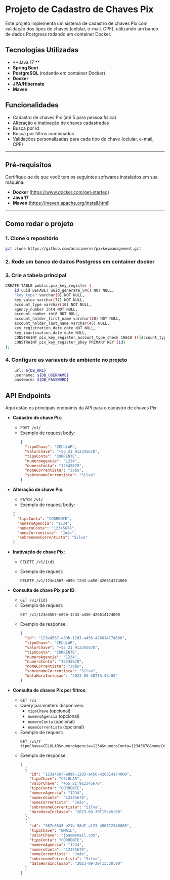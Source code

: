 # Projeto de Cadastro de Chaves Pix

Este projeto implementa um sistema de cadastro de chaves Pix com validação dos tipos de chaves (celular, e-mail, CPF), utilizando um banco de dados Postgress rodando em container Docker.

## Tecnologias Utilizadas

- **Java 17 **
- **Spring Boot**
- **PostgreSQL** (rodando em container Docker)
- **Docker**
- **JPA/Hibernate**
- **Maven** 

## Funcionalidades

- Cadastro de chaves Pix (até 5 para pessoa física)
- Alteração e inativação de chaves cadastradas
- Busca por id
- Busca por filtros combinados
- Validações personalizadas para cada tipo de chave (celular, e-mail, CPF)

---

## Pré-requisitos

Certifique-se de que você tem os seguintes softwares instalados em sua máquina:

- **Docker** (https://www.docker.com/get-started)
- **Java 17** 
- **Maven** (https://maven.apache.org/install.html)

---

## Como rodar o projeto

### 1. Clone o repositório

```bash
git clone https://github.com/anazimerer/pixkeymanagement.git
```

### 2. Rode um banco de dados Postgress em container docker

### 3. Crie a tabela principal 
```bash
CREATE TABLE public.pix_key_register (
	id uuid DEFAULT uuid_generate_v4() NOT NULL,
	"key_type" varchar(9) NOT NULL,
	key_value varchar(77) NOT NULL,
	account_type varchar(10) NOT NULL,
	agency_number int4 NOT NULL,
	account_number int8 NOT NULL,
	account_holder_first_name varchar(30) NOT NULL,
	account_holder_last_name varchar(45) NULL,
	key_registration_date date NOT NULL,
	key_inactivation_date date NULL,
	CONSTRAINT pix_key_register_account_type_check CHECK (((account_type)::text = ANY (ARRAY[('corrente'::character varying)::text, ('poupanca'::character varying)::text, ('CORRENTE'::character varying)::text, ('POUPANCA'::character varying)::text]))),
	CONSTRAINT pix_key_register_pkey PRIMARY KEY (id)
);
```

### 4. Configure as variaveis de ambiente no projeto 
```bash
    url: ${DB_URL}
    username: ${DB_USERNAME}
    password: ${DB_PASSWORD}
```


## API Endpoints

Aqui estão os principais endpoints da API para o cadastro de chaves Pix:

- **Cadastro de chave Pix**:
  - `POST /v1/`
  - Exemplo de request body:
    ```json
    {
      "tipoChave": "CELULAR",
      "valorChave": "+55 21 912345678",
      "tipoConta": "CORRENTE",
      "numeroAgencia": "1234",
      "numeroConta": "12345678",
      "nomeCorrentista": "João",
      "sobrenomeCorrentista": "Silva"
    }
    ```

- **Alteração de chave Pix**:
  - `PATCH /v1/`
  -  Exemplo de request body:
    ```json
    {
      "tipoConta": "CORRENTE",
      "numeroAgencia": "1234",
      "numeroConta": "12345678",
      "nomeCorrentista": "João",
      "sobrenomeCorrentista": "Silva"
    }
    ```

- **Inativação de chave Pix**:
  - `DELETE /v1/{id}`

  - Exemplo de request:
    ```
    DELETE /v1/123e4567-e89b-12d3-a456-426614174000
    ```
 
- **Consulta de chave Pix por ID**:
  - `GET /v1/{id}`
  - Exemplo de request:
    ```
    GET /v1/123e4567-e89b-12d3-a456-426614174000
    ```
  - Exemplo de response:
    ```json
    {
      "id": "123e4567-e89b-12d3-a456-426614174000",
      "tipoChave": "CELULAR",
      "valorChave": "+55 21 912345678",
      "tipoConta": "CORRENTE",
      "numeroAgencia": "1234",
      "numeroConta": "12345678",
      "nomeCorrentista": "João",
      "sobrenomeCorrentista": "Silva",
      "dataHoraInclusao": "2023-09-30T15:45:00"
    }
    ```

- **Consulta de chaves Pix por filtros**:
  - `GET /v1`
  - Query parameters disponíveis:
    - `tipoChave` (opcional)
    - `numeroAgencia` (opcional)
    - `numeroConta` (opcional)
    - `nomeCorrentista` (opcional)
  - Exemplo de request:
    ```
    GET /v1/?tipoChave=CELULAR&numeroAgencia=1234&numeroConta=12345678&nomeCorrentista=João
    ```
  - Exemplo de response:
    ```json
    [
      {
        "id": "123e4567-e89b-12d3-a456-426614174000",
        "tipoChave": "CELULAR",
        "valorChave": "+55 21 912345678",
        "tipoConta": "CORRENTE",
        "numeroAgencia": "1234",
        "numeroConta": "12345678",
        "nomeCorrentista": "João",
        "sobrenomeCorrentista": "Silva",
        "dataHoraInclusao": "2023-09-30T15:45:00"
      },
      {
        "id": "987e6543-e21b-98d7-a123-456712340000",
        "tipoChave": "EMAIL",
        "valorChave": "joao@email.com",
        "tipoConta": "CORRENTE",
        "numeroAgencia": "1234",
        "numeroConta": "12345678",
        "nomeCorrentista": "João",
        "sobrenomeCorrentista": "Silva",
        "dataHoraInclusao": "2023-09-29T13:20:00"
      }
    ]
    ```








